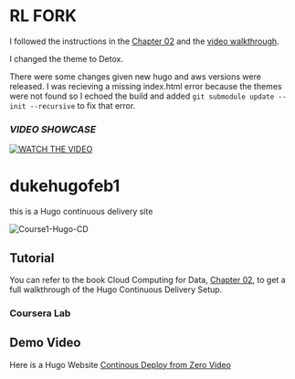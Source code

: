 # RL FORK
I followed the instructions in the [Chapter 02](https://paiml.com/docs/home/books/cloud-computing-for-data/chapter02-cloud-foundations/) and the [video walkthrough](https://www.youtube.com/watch?v=xiodvLdPnvI).

I changed the theme to Detox.

There were some changes given new hugo and aws versions were released.
I was recieving a missing index.html error because the themes were not found so I echoed the build and added `git submodule update --init --recursive` to fix that error.

### ***VIDEO SHOWCASE***
[![WATCH THE VIDEO](https://img.youtube.com/vi/KKHBqfpp8nw/hqdefault.jpg)](https://youtu.be/KKHBqfpp8nw)

# dukehugofeb1
this is a Hugo continuous delivery site

![Course1-Hugo-CD](https://user-images.githubusercontent.com/58792/107864165-cd2d2580-6e27-11eb-8607-ed0b7d80c995.jpg)


## Tutorial
You can refer to the book Cloud Computing for Data, [Chapter 02](https://paiml.com/docs/home/books/cloud-computing-for-data/chapter02-cloud-foundations/), to get a full walkthrough of the Hugo Continuous Delivery Setup. 

### Coursera Lab





## Demo Video

Here is a Hugo Website [Continous Deploy from Zero Video](https://www.youtube.com/watch?v=xiodvLdPnvI)
